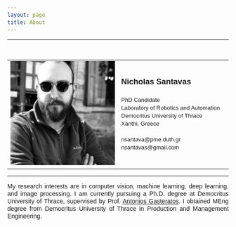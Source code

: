 ```yaml
---
layout: page
title: About
---
```


---


<br>
<table style="font-size: 11pt;" border="0" width="100%"  cellspacing="0" cellpadding="0">
    <tbody><tr>
        <td width="50%">
            <center>
            <img src="photo.jpg" width="300" border="0">
            </center>
        </td>
        <td>
            <font face="helvetica , ariel, &#39;sans serif&#39;" size="4"> 
                <b>Nicholas Santavas</b><br><br>
            </font>
            <font face="helvetica , ariel, &#39;sans serif&#39;" size="2"> 
                PhD Candidate<br>
                Laboratory of Robotics and Automation<br>
                Democritus University of Thrace<br>
                Xanthi, Greece <br><br>
                nsantava@pme.duth.gr<br>
                nsantavas@gmail.com<br>
            </font>
        </td>
    </tr>
</tbody></table> 
<p>
</p><hr size="2" align="left" noshade="">
<p>

<font face="helvetica, ariel, &#39;sans serif&#39;"> 
<div style="text-align: justify">
My research interests are in computer vision, machine learning, deep learning, and image processing. I am currently pursuing a Ph.D. degree at Democritus University of Thrace, supervised by Prof. <a href="https://robotics.pme.duth.gr/antonis/">Antonios Gasteratos</a>. I obtained MEng degree from Democritus University of Thrace in Production and Management Engineering.
</div>